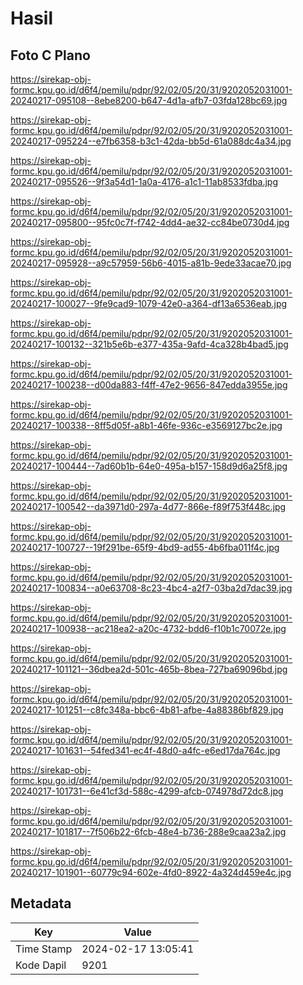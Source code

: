 # Hasil

## Foto C Plano

https://sirekap-obj-formc.kpu.go.id/d6f4/pemilu/pdpr/92/02/05/20/31/9202052031001-20240217-095108--8ebe8200-b647-4d1a-afb7-03fda128bc69.jpg

https://sirekap-obj-formc.kpu.go.id/d6f4/pemilu/pdpr/92/02/05/20/31/9202052031001-20240217-095224--e7fb6358-b3c1-42da-bb5d-61a088dc4a34.jpg

https://sirekap-obj-formc.kpu.go.id/d6f4/pemilu/pdpr/92/02/05/20/31/9202052031001-20240217-095526--9f3a54d1-1a0a-4176-a1c1-11ab8533fdba.jpg

https://sirekap-obj-formc.kpu.go.id/d6f4/pemilu/pdpr/92/02/05/20/31/9202052031001-20240217-095800--95fc0c7f-f742-4dd4-ae32-cc84be0730d4.jpg

https://sirekap-obj-formc.kpu.go.id/d6f4/pemilu/pdpr/92/02/05/20/31/9202052031001-20240217-095928--a9c57959-56b6-4015-a81b-9ede33acae70.jpg

https://sirekap-obj-formc.kpu.go.id/d6f4/pemilu/pdpr/92/02/05/20/31/9202052031001-20240217-100027--9fe9cad9-1079-42e0-a364-df13a6536eab.jpg

https://sirekap-obj-formc.kpu.go.id/d6f4/pemilu/pdpr/92/02/05/20/31/9202052031001-20240217-100132--321b5e6b-e377-435a-9afd-4ca328b4bad5.jpg

https://sirekap-obj-formc.kpu.go.id/d6f4/pemilu/pdpr/92/02/05/20/31/9202052031001-20240217-100238--d00da883-f4ff-47e2-9656-847edda3955e.jpg

https://sirekap-obj-formc.kpu.go.id/d6f4/pemilu/pdpr/92/02/05/20/31/9202052031001-20240217-100338--8ff5d05f-a8b1-46fe-936c-e3569127bc2e.jpg

https://sirekap-obj-formc.kpu.go.id/d6f4/pemilu/pdpr/92/02/05/20/31/9202052031001-20240217-100444--7ad60b1b-64e0-495a-b157-158d9d6a25f8.jpg

https://sirekap-obj-formc.kpu.go.id/d6f4/pemilu/pdpr/92/02/05/20/31/9202052031001-20240217-100542--da3971d0-297a-4d77-866e-f89f753f448c.jpg

https://sirekap-obj-formc.kpu.go.id/d6f4/pemilu/pdpr/92/02/05/20/31/9202052031001-20240217-100727--19f291be-65f9-4bd9-ad55-4b6fba011f4c.jpg

https://sirekap-obj-formc.kpu.go.id/d6f4/pemilu/pdpr/92/02/05/20/31/9202052031001-20240217-100834--a0e63708-8c23-4bc4-a2f7-03ba2d7dac39.jpg

https://sirekap-obj-formc.kpu.go.id/d6f4/pemilu/pdpr/92/02/05/20/31/9202052031001-20240217-100938--ac218ea2-a20c-4732-bdd6-f10b1c70072e.jpg

https://sirekap-obj-formc.kpu.go.id/d6f4/pemilu/pdpr/92/02/05/20/31/9202052031001-20240217-101121--36dbea2d-501c-465b-8bea-727ba69096bd.jpg

https://sirekap-obj-formc.kpu.go.id/d6f4/pemilu/pdpr/92/02/05/20/31/9202052031001-20240217-101251--c8fc348a-bbc6-4b81-afbe-4a88386bf829.jpg

https://sirekap-obj-formc.kpu.go.id/d6f4/pemilu/pdpr/92/02/05/20/31/9202052031001-20240217-101631--54fed341-ec4f-48d0-a4fc-e6ed17da764c.jpg

https://sirekap-obj-formc.kpu.go.id/d6f4/pemilu/pdpr/92/02/05/20/31/9202052031001-20240217-101731--6e41cf3d-588c-4299-afcb-074978d72dc8.jpg

https://sirekap-obj-formc.kpu.go.id/d6f4/pemilu/pdpr/92/02/05/20/31/9202052031001-20240217-101817--7f506b22-6fcb-48e4-b736-288e9caa23a2.jpg

https://sirekap-obj-formc.kpu.go.id/d6f4/pemilu/pdpr/92/02/05/20/31/9202052031001-20240217-101901--60779c94-602e-4fd0-8922-4a324d459e4c.jpg


## Metadata

| Key        | Value               |
| ---------- | ------------------- |
| Time Stamp | 2024-02-17 13:05:41 |
| Kode Dapil | 9201                |



